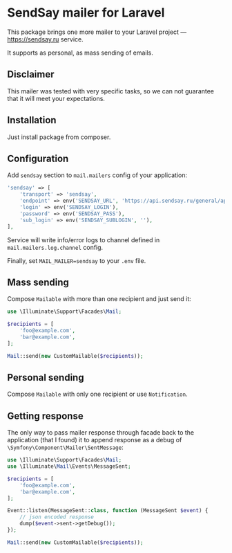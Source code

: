 # SendSay mailer for Laravel

This package brings one more mailer to your Laravel project — 
https://sendsay.ru service.

It supports as personal, as mass sending of emails.

## Disclaimer

This mailer was tested with very specific tasks, so we can not guarantee 
that it will meet your expectations. 

## Installation

Just install package from composer.

## Configuration

Add `sendsay` section to `mail.mailers` config of your application:

```php
'sendsay' => [
    'transport' => 'sendsay',
    'endpoint' => env('SENDSAY_URL', 'https://api.sendsay.ru/general/api/v100/json'),
    'login' => env('SENDSAY_LOGIN'),
    'password' => env('SENDSAY_PASS'),
    'sub_login' => env('SENDSAY_SUBLOGIN', ''),
],
```

Service will write info/error logs to channel defined in `mail.mailers.log.channel` config.

Finally, set `MAIL_MAILER=sendsay` to your `.env` file.

## Mass sending

Compose `Mailable` with more than one recipient and just 
send it:

```php
use \Illuminate\Support\Facades\Mail;

$recipients = [
    'foo@example.com',
    'bar@example.com',
];

Mail::send(new CustomMailable($recipients));
```

## Personal sending

Compose `Mailable` with only one recipient or use `Notification`.

## Getting response

The only way to pass mailer response through facade back to the application 
(that I found) it to append response as a debug of 
`\Symfony\Component\Mailer\SentMessage`:

```php
use \Illuminate\Support\Facades\Mail;
use \Illuminate\Mail\Events\MessageSent;

$recipients = [
    'foo@example.com',
    'bar@example.com',
];

Event::listen(MessageSent::class, function (MessageSent $event) {
    // json encoded response
    dump($event->sent->getDebug());
});

Mail::send(new CustomMailable($recipients));
```
